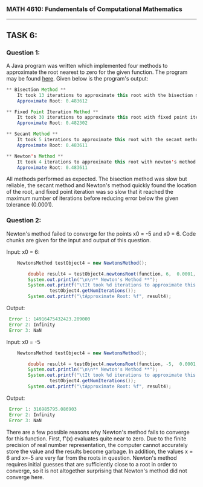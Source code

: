 ### MATH 4610: Fundementals of Computational Mathematics 
***

## TASK 6:

### Question 1:

A Java program was written which implemented four methods to approximate the root nearest to zero for the given function. The program may be found [here](https://github.com/HyrumHansen/math4610/blob/main/code/task6/FourMethods.md). Given below is the program's output:

```java
** Bisection Method **
	It took 13 iterations to approximate this root with the bisection method.
	Approximate Root: 0.483612

** Fixed Point Iteration Method **
	It took 30 iterations to approximate this root with fixed point iteration.
	Approximate Root: 0.482302

** Secant Method **
	It took 5 iterations to approximate this root with the secant method.
	Approximate Root: 0.483611

** Newton's Method **
	It took 4 iterations to approximate this root with newton's method.
	Approximate Root: 0.483611
```

All methods performed as expected. The bisection method was slow but reliable, the secant method and Newton's method quickly found the location of the root, and fixed point iteration was so slow that it reached the maximum number of iterations before reducing error below the given tolerance (0.0001).


### Question 2:

Newton's method failed to converge for the points x0 = -5 and x0 = 6. Code chunks are given for the input and output of this question.

Input: x0 = 6:
```java
	NewtonsMethod testObject4 = new NewtonsMethod();

        double result4 = testObject4.newtonsRoot(function, 6,  0.0001, 30);
        System.out.println("\n\n** Newton's Method **");
        System.out.printf("\tIt took %d iterations to approximate this root with newton's method.\n",
                testObject4.getNumIterations());
        System.out.printf("\tApproximate Root: %f", result4);
```

Output:
```java
 Error 1: 14916475432423.209000
 Error 2: Infinity
 Error 3: NaN
```

Input: x0 = -5
```java
	NewtonsMethod testObject4 = new NewtonsMethod();

        double result4 = testObject4.newtonsRoot(function, -5,  0.0001, 30);
        System.out.println("\n\n** Newton's Method **");
        System.out.printf("\tIt took %d iterations to approximate this root with newton's method.\n",
                testObject4.getNumIterations());
        System.out.printf("\tApproximate Root: %f", result4);
```

Output:
```java
 Error 1: 316985795.086903
 Error 2: Infinity
 Error 3: NaN
```

There are a few possible reasons why Newton's method fails to converge for this function. First, f'(x) evaluates quite near to zero. Due to the finite precision of real number representation, the computer cannot accurately store the value and the results become garbage. In addition, the values x = 6 and x=-5 are very far from the roots in question. Newton's method requires initial guesses that are sufficiently close to a root in order to converge, so it is not altogether surprising that Newton's method did not converge here.




